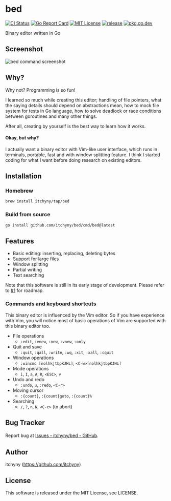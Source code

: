 # bed
[![CI Status](https://github.com/itchyny/bed/actions/workflows/ci.yaml/badge.svg?branch=main)](https://github.com/itchyny/bed/actions?query=branch:main)
[![Go Report Card](https://goreportcard.com/badge/github.com/itchyny/bed)](https://goreportcard.com/report/github.com/itchyny/bed)
[![MIT License](https://img.shields.io/badge/license-MIT-blue.svg)](https://github.com/itchyny/bed/blob/main/LICENSE)
[![release](https://img.shields.io/github/release/itchyny/bed/all.svg)](https://github.com/itchyny/bed/releases)
[![pkg.go.dev](https://pkg.go.dev/badge/github.com/itchyny/bed)](https://pkg.go.dev/github.com/itchyny/bed)

Binary editor written in Go

## Screenshot
![bed command screenshot](https://user-images.githubusercontent.com/375258/38499347-2f71306c-3c42-11e8-926e-1782b0bc73f3.png)

## Why?
Why not? Programming is so fun!

I learned so much while creating this editor; handling of file pointers, what the saying details should depend on abstractions mean, how to mock file system for tests in Go language, how to solve deadlock or race conditions between goroutines and many other things.

After all, creating by yourself is the best way to learn how it works.

#### Okay, but why?
I actually want a binary editor with Vim-like user interface, which runs in terminals, portable, fast and with window splitting feature.
I think I started coding for what I want before doing research on existing editors.

## Installation
### Homebrew
```sh
brew install itchyny/tap/bed
```

### Build from source
```bash
go install github.com/itchyny/bed/cmd/bed@latest
```

## Features
- Basic editing: inserting, replacing, deleting bytes
- Support for large files
- Window splitting
- Partial writing
- Text searching

Note that this software is still in its early stage of development.
Please refer to [#1](https://github.com/itchyny/bed/issues/1) for roadmap.

### Commands and keyboard shortcuts
This binary editor is influenced by the Vim editor.
So if you have experience with Vim, you will notice most of basic operations of Vim are supported with this binary editor too.

- File operations
  - `:edit`, `:enew`, `:new`, `:vnew`, `:only`
- Quit and save
  - `:quit`, `:qall`, `:write`, `:wq`, `:xit`, `:xall`, `:cquit`
- Window operations
  - `:wincmd [nolhkjtbpKJHL]`, `<C-w>[nolhkjtbpKJHL]`
- Mode operations
  - `i`, `I`, `a`, `A`, `R`, `<ESC>`, `v`
- Undo and redo
  - `:undo`, `u`, `:redo`, `<C-r>`
- Moving cursor
  - `:{count}`, `:{count}goto`, `:{count}%`
- Searching
  - `/`, `?`, `n`, `N`, `<C-c>` (to abort)

## Bug Tracker
Report bug at [Issues・itchyny/bed - GitHub](https://github.com/itchyny/bed/issues).

## Author
itchyny (<https://github.com/itchyny>)

## License
This software is released under the MIT License, see LICENSE.
